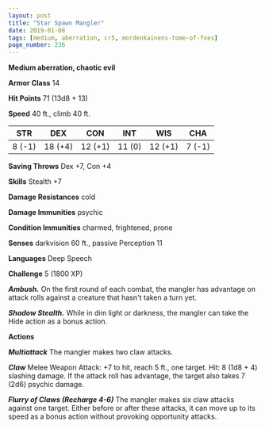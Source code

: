 ```yaml
---
layout: post
title: "Star Spawn Mangler"
date: 2019-01-08
tags: [medium, aberration, cr5, mordenkainens-tome-of-foes]
page_number: 236
---
```


**Medium aberration, chaotic evil**

**Armor Class** 14 

**Hit Points** 71  (13d8 + 13)

**Speed** 40 ft., climb 40 ft.

|   STR   |   DEX   |   CON   |   INT   |   WIS   |   CHA   |
|:-------:|:-------:|:-------:|:-------:|:-------:|:-------:|
| 8 (-1) | 18 (+4) | 12 (+1) | 11 (0) | 12 (+1) | 7 (-1) |

**Saving Throws** Dex +7, Con +4

**Skills** Stealth +7

**Damage Resistances** cold

**Damage Immunities** psychic

**Condition Immunities** charmed, frightened, prone

**Senses** darkvision 60 ft., passive Perception 11

**Languages** Deep Speech

**Challenge** 5 (1800 XP)

***Ambush.*** On the first round of each combat, the mangler has advantage on attack rolls against a creature that hasn't taken a turn yet.

***Shadow Stealth.*** While in dim light or darkness, the mangler can take the Hide action as a bonus action.

**Actions**

***Multiattack*** The mangler makes two claw attacks.

***Claw*** Melee Weapon Attack: +7 to hit, reach 5 ft., one target. Hit: 8 (1d8 + 4) slashing damage. If the attack roll has advantage, the target also takes 7 (2d6) psychic damage.

***Flurry of Claws (Recharge 4-6)*** The mangler makes six claw attacks against one target. Either before or after these attacks, it can move up to its speed as a bonus action without provoking opportunity attacks.